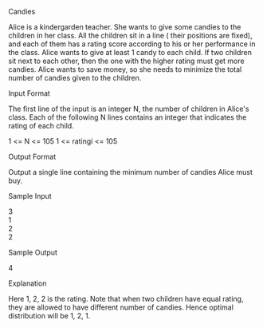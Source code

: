 Candies

Alice is a kindergarden teacher. She wants to give some candies to the children in her class.  All the children sit in a line ( their positions are fixed), and each  of them has a rating score according to his or her performance in the class.  Alice wants to give at least 1 candy to each child. If two children sit next to each other, then the one with the higher rating must get more candies. Alice wants to save money, so she needs to minimize the total number of candies given to the children.

Input Format

The first line of the input is an integer N, the number of children in Alice's class. Each of the following N lines contains an integer that indicates the rating of each child.

1 <= N <= 105
1 <= ratingi <= 105

Output Format

Output a single line containing the minimum number of candies Alice must buy.

Sample Input

3  
1  
2  
2

Sample Output

4

Explanation

Here 1, 2, 2 is the rating. Note that when two children have equal rating, they are allowed to have different number of candies. Hence optimal distribution will be 1, 2, 1.